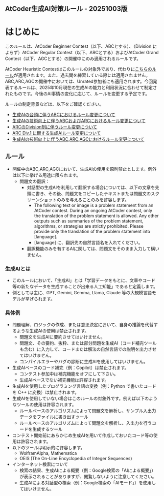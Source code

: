AtCoder生成AI対策ルール - 20251003版
----

# はじめに

このルールは、AtCoder Beginner Contest（以下、ABCとする）、（Division によらず）AtCoder Regular Contest（以下、ARCとする）およびAtCoder Grand Contest（以下、AGCとする）の開催中にのみ適用されるルールです。

AtCoder Heuristic Contestはこのルールの対象外であり、代わりに[こちらのルール](https://info.atcoder.jp/entry/ahc-llm-rules-ja)が適用されます。また、過去問を練習している際には適用されません。ABC,ARC,AGCの開催中においては、Unrated参加者にも適用されます。今回発表するルールは、2025年10月現在の生成AIの能力と利用状況に合わせて制定されたものです。今後のAI事情の変化に応じて、ルールを変更する予定です。

ルールの制定背景などは、以下をご確認ください。

- [生成AIの台頭に伴うABCにおけるルール変更について](https://atcoder.jp/posts/1246)
- [生成AIの技術向上に伴うABCおよびARCにおけるルール変更について](https://atcoder.jp/posts/1347)
- [ARCのDivision制に伴うルール変更について](https://atcoder.jp/posts/1368)
- [ARC Div.1 に関する生成AIルール変更について](https://atcoder.jp/posts/1513)
- [生成AIの技術向上に伴うABC,ARC,AGCにおけるルール変更について](https://atcoder.jp/posts/1567)

## ルール

- 開催中のABC,ARC,AGCにおいて、生成AIの使用を原則禁止とします。例外は以下に挙げる用途に限られます。
  - 問題文の翻訳：
    - 対話型の生成AIを利用して翻訳する場合については、以下の文章を先頭に書き、その後、問題文をコピーしたテキストまたは問題文のスクリーンショットのみを与えることのみを許容します。
      - The following text or image is a problem statement from an AtCoder contest. During an ongoing AtCoder contest, only the translation of the problem statement is allowed. Any other outputs such as summaries of the problem statement, algorithms, or strategies are strictly prohibited. Please provide only the translation of the problem statement into [language].
      - [language] に、翻訳先の自然言語名を入れてください。
    - 翻訳機能のみを有するAIに関しては、問題文をそのまま入力して構いません。

### 生成AIとは

- このルールにおいて、「生成AI」とは「学習データをもとに、文章やコード等の新たなデータを生成することが出来る人工知能」であると定義します。
- 例としては主に、GPT, Gemini, Gemma, Llama, Claude 等の大規模言語モデルが挙げられます。

### 具体例

- 問題理解、ロジックの作成、または意思決定において、自身の推論を代替するような生成AIの使用は禁止されます。
  - 問題文を生成AIに要約させてはいけません。
  - 問題文、その要約、抜粋、または部分問題を生成AI（コード補完ツールも含む）に入力して、コードまたは解法の自然言語での説明を出力させてはいけません。
  - コンパイルエラーやバグの診断に生成AIを使用してはいけません。
- 生成AIベースのコード補完（例：Copilot）は禁止されます。
  - コンテスト参加中は補完機能をオフにして下さい。
  - 生成AIベースでない補完機能は許容されます。
- 生成AIを使用したプログラミング言語の変換（例：Python で書いたコードを C++ に変換）は禁止されます。
- 生成AIを使用していない場合はこのルールの対象外です。例えば以下のようなツールの使用は許容されます。
  - ルールベースのアルゴリズムによって問題文を解析し、サンプル入出力データをファイルに書き出すツール
  - ルールベースのアルゴリズムによって問題文を解析し、入出力を行うコードを生成するツール
- コンテスト開始前にあらかじめ生成AIを用いて作成しておいたコード等の使用は許容されます。
- 以下のツールは明示的に許容します。
  - WolframAlpha, Mathematica
  - OEIS (The On-Line Encyclopedia of Integer Sequences)
- インターネット検索について
  - 検索の結果、生成AIによる概要（例：Google検索の「AIによる概要」）が表示されることがありますが、閲覧しないように注意してください。
  - 生成AIによる対話型の検索（例：Google検索の「AIモード」）を使用してはいけません。
